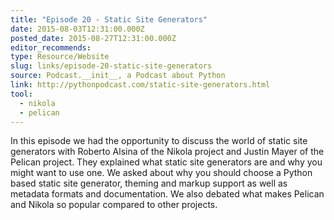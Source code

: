 ```yaml
---
title: "Episode 20 - Static Site Generators"
date: 2015-08-03T12:31:00.000Z
posted_date: 2015-08-27T12:31:00.000Z
editor_recommends:
type: Resource/Website
slug: links/episode-20-static-site-generators
source: Podcast.__init__, a Podcast about Python
link: http://pythonpodcast.com/static-site-generators.html
tool:
  - nikola
  - pelican
---
```

In this episode we had the opportunity to discuss the world of static site generators with Roberto Alsina of the Nikola project and Justin Mayer of the Pelican project. They explained what static site generators are and why you might want to use one. We asked about why you should choose a Python based static site generator, theming and markup support as well as metadata formats and documentation. We also debated what makes Pelican and Nikola so popular compared to other projects.



